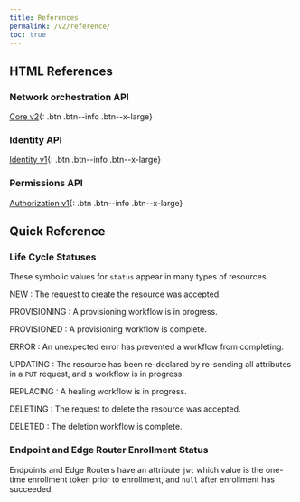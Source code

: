 ```yaml
---
title: References
permalink: /v2/reference/
toc: true
---
```


## HTML References

### Network orchestration API

[Core v2](https://gateway.production.netfoundry.io/core/v2/docs/index.html){: .btn .btn--info .btn--x-large}

### Identity API

[Identity v1](https://gateway.production.netfoundry.io/identity/v1/docs/index.html){: .btn .btn--info .btn--x-large}

### Permissions API

[Authorization v1](https://gateway.production.netfoundry.io/auth/v1/docs/index.html){: .btn .btn--info .btn--x-large}


## Quick Reference

### Life Cycle Statuses

These symbolic values for `status` appear in many types of resources.

NEW
: The request to create the resource was accepted.

PROVISIONING
: A provisioning workflow is in progress.

PROVISIONED
: A provisioning workflow is complete.

ERROR
: An unexpected error has prevented a workflow from completing.

UPDATING
: The resource has been re-declared by re-sending all attributes in a `PUT` request, and a workflow is in progress.

REPLACING
: A healing workflow is in progress.

DELETING
: The request to delete the resource was accepted.

DELETED
: The deletion workflow is complete.

### Endpoint and Edge Router Enrollment Status

Endpoints and Edge Routers have an attribute `jwt` which value is the one-time enrollment token prior to enrollment, and `null` after enrollment has succeeded.
